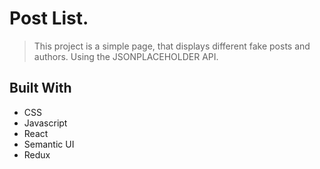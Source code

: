 # Post List.

> This project is a simple page, that displays different fake posts and authors. Using the JSONPLACEHOLDER API.

## Built With

- CSS
- Javascript
- React
- Semantic UI
- Redux
